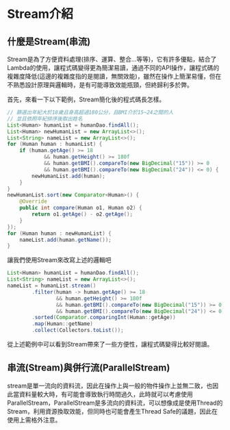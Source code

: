 # Stream介紹

## 什麼是Stream(串流)

Stream是為了方便資料處理(排序、運算、整合...等等)，它有許多優點，結合了Lambda的使用，讓程式碼變得更為簡潔易讀，通過不同的API操作，讓程式碼的複雜度降低(這邊的複雜度指的是閱讀，無關效能)，雖然在操作上簡潔易懂，但在不熟悉設計原理與邏輯時，是有可能導致效能瓶頸，但終歸利多於弊。

首先，來看一下以下範例，Stream簡化後的程式碼長怎樣。

```java
// 篩選出年紀大於18歲且身高超過180公分，且BMI介於15~24之間的人
// 並且依照年紀排序後取出姓名
List<Human> humanList = humanDao.findAll();
List<Human> newHumanList = new ArrayList<>();
List<String> nameList = new ArrayList<>();
for (Human human : humanList) {
    if (human.getAge() >= 18
            && human.getHeight() >= 180f
            && human.getBMI().compareTo(new BigDecimal("15")) >= 0
            && human.getBMI().compareTo(new BigDecimal("24")) <= 0) {
        newHumanList.add(human);
    }
}
newHumanList.sort(new Comparator<Human>() {
    @Override
    public int compare(Human o1, Human o2) {
        return o1.getAge() - o2.getAge();
    }
});
for (Human human : newHumanList) {
    nameList.add(human.getName());
}
```

讓我們使用Stream來改寫上述的邏輯吧

```java
List<Human> humanList = humanDao.findAll();
List<String> nameList = new ArrayList<>();
nameList = humanList.stream()
        .filter(human -> human.getAge() >= 18
                && human.getHeight() >= 180f
                && human.getBMI().compareTo(new BigDecimal("15")) >= 0
                && human.getBMI().compareTo(new BigDecimal("24")) <= 0)
        .sorted(Comparator.comparingInt(Human::getAge))
        .map(Human::getName)
        .collect(Collectors.toList());
```

從上述範例中可以看到Stream帶來了一些方便性，讓程式碼變得比較好閱讀。

## 串流(Stream)與併行流(ParallelStream)

stream是單一流向的資料流，因此在操作上與一般的物件操作上並無二致，也因此當資料量較大時，有可能會導致執行時間過久，此時就可以考慮使用ParallelStream，ParallelStream是多流向的資料流，可以想像成是使用Thread的Stream，利用資源換取效能，但同時也可能會產生Thread Safe的議題，因此在使用上需格外注意。
